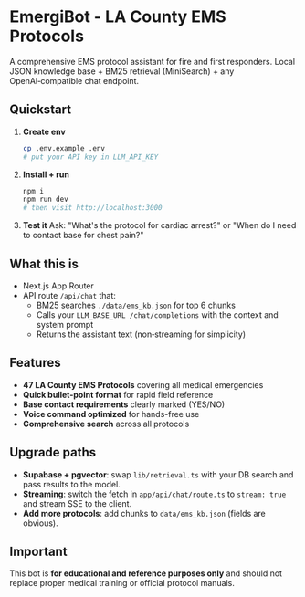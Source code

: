 # EmergiBot - LA County EMS Protocols

A comprehensive EMS protocol assistant for fire and first responders. Local JSON knowledge base + BM25 retrieval (MiniSearch) + any OpenAI‑compatible chat endpoint.

## Quickstart

1) **Create env**
   ```bash
   cp .env.example .env
   # put your API key in LLM_API_KEY
   ```

2) **Install + run**
   ```bash
   npm i
   npm run dev
   # then visit http://localhost:3000
   ```

3) **Test it**
   Ask: "What's the protocol for cardiac arrest?" or "When do I need to contact base for chest pain?"

## What this is
- Next.js App Router
- API route `/api/chat` that:
  - BM25 searches `./data/ems_kb.json` for top 6 chunks
  - Calls your `LLM_BASE_URL /chat/completions` with the context and system prompt
  - Returns the assistant text (non‑streaming for simplicity)

## Features
- **47 LA County EMS Protocols** covering all medical emergencies
- **Quick bullet-point format** for rapid field reference
- **Base contact requirements** clearly marked (YES/NO)
- **Voice command optimized** for hands-free use
- **Comprehensive search** across all protocols

## Upgrade paths
- **Supabase + pgvector**: swap `lib/retrieval.ts` with your DB search and pass results to the model.
- **Streaming**: switch the fetch in `app/api/chat/route.ts` to `stream: true` and stream SSE to the client.
- **Add more protocols**: add chunks to `data/ems_kb.json` (fields are obvious).

## Important
This bot is **for educational and reference purposes only** and should not replace proper medical training or official protocol manuals.
